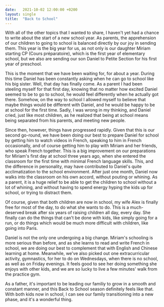 ```yaml
---
date:   2021-10-02 12:00:00 +0200
layout: single
title:  "Back to School"
---
```

With all of the other topics that I wanted to share, I haven't yet had a chance to write about the start of a new school year. As parents, the apprehension of our children to going to school is balanced directly by our joy in sending them. This year is the big year for us, as not only is our daughter Miriam starting CP (Cours préparatoire), which is the first year of elementary school, but we also are sending our son Daniel to Petite Section for his first year of preschool.

This is the moment that we have been waiting for, for about a year. During this time Daniel has been constantly asking when he can go to school like his big sister. Well, that day has finally come. As a parent I had been steeling myself for that first day, knowing that no matter how excited Daniel seemed to be to go to school, he would feel differently when he actually got there. Somehow, on the way to school I allowed myself to believe that maybe things would be different with Daniel, and he would be happy to be at school for the first time. Sadly, I was wrong in my thinking, and Daniel cried, just like most children, as he realized that being at school means being separated from his parents, and meeting new people.

Since then, however, things have progressed rapidly. Given that this is our second go-round, we have been doing our best to prepare Daniel for school by getting him to watch videos in French, speaking to him in French occasionally, and of course getting him to play with Miriam and her friends, who speak French together. This is a big improvement on our preparations for Miriam's first day at school three years ago, when she entered the classroom for the first time with minimal French language skills. This, and the difference in personality, may have contributed to Daniel's quite acclimatization to the school environment. After just one month, Daniel now walks into the classroom on his own accord, without pouting or whining. As a parent, it is a huge relief to be able to get the children to school without a lot of whining, and without having to spend energy hyping the kids up for school, or trying to distract them.

Of course, given that both children are now in school, my wife Alex is finally free for most of the day, to do what she wants to do. This is a much-deserved break after six years of raising children all day, every day. She finally can do the things that can't be done with kids, like simply going for a run, or do things which would be much more difficult with children, like going into Paris.

Daniel is not the only one undergoing a big change. Miriam's schooling is more serious than before, and as she learns to read and write French in school, we are doing our best to complement that with English and Chinese learning at home. Meanwhile, we've also picked out one extracurricular activity, gymnastics, for her to do on Wednesdays, when there is no school, as well as on Friday evenings. It feels good to see her doing something she enjoys with other kids, and we are so lucky to live a few minutes' walk from the practice gym.

As a father, it's important to be leading our familiy to grow in a smooth and constant manner, and this Back to School season definitely feels like that. With both kids now in school, I can see our family transitioning into a new phase, and it's a wonderful thing.